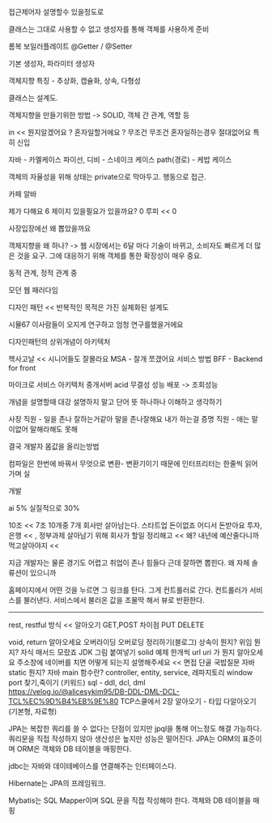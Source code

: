 
접근제어자 설명할수 있을정도로

클래스는 그대로 사용할 수 없고
생성자를 통해 객체를 사용하게 준비

롬복
보일러플레이트
@Getter / @Setter

기본 생성자, 파라미터 생성자

객체지향 특징 - 추상화, 캡슐화, 상속, 다형성

클래스는 설계도.

객체지향을 만들기위한 방법 -> SOLID, 객체 간 관계, 역할 등

in << 뭔지알겠어요 ?
혼자일할거에요 ?
무조건 무조건 혼자일하는경우 절대없어요 특히 신입

자바 - 카멜케이스
파이선, 디비 - 스네이크 케이스
path(경로) - 케밥 케이스

객체의 자율성을 위해 상태는 private으로 막아두고. 행동으로 접근.


카페 알바

제가 다해요 6
제이지 있을필요가 있을까요? 0
루피 << 0

사장입장에선 왜 뽑았을까요

객체지향을 왜 하나? -> 웹 시장에서는 6달 마다 기술이 바뀌고, 소비자도 빠르게 더 많은 것을 요구. 그에 대응하기 위해 객체를 통한 확장성이 매우 중요.

동적 관계, 정적 관계 중

모던 웹 패러다임

디자인 패턴 << 반복적인 목적은 가진 실체화된 설계도

시뮬67
이사람들이 오지게 연구하고 엄청 연구를했을거에요

디자인패턴의 상위개념이 아키텍처

헥사고날 << 시니어들도 잘몰라요
MSA  -  잘개 쪼갰어요 서비스 방법
BFF - Backend for front 

마이크로 서비스 아키텍처
중개서버
acid 무결성
성능
배포 -> 조회성능

개념을 설명할때 대강 설명하지 말고 단어 뜻 하나하나 이해하고 생각하기

사장 
직원 - 일을 존나 잘하는거같아 말을 존나잘해요  내가 하는걸 증명
직원 - 애는 말이없어 말해라해도 못해

결국 개발자 몸값을 올리는방법 

컴파일은 한번에 바꿔서 무엇으로 변환- 변환기이기 때문에
인터프리터는 한줄씩 읽어가며 실


개발

ai 5%
실질적으로 30%

10조 << 7조
10개중 7개 회사만 살아남는다.
스타트업 돈이없죠 어디서 돈받아요 투자, 은행 << , 정부과제 
살아남기 위해 회사가 할일 정리해고 << 왜? 내년에 예산줄다니까 먹고살아야지 << 

지금 개발자는 물론 경기도 어렵고 취업이 존나 힘들다
근데 잘하면 뽑힌다. 왜 자체 솔류션이 있으니까



홈페이지에서 어떤 것을 누르면 그 링크를 탄다. 
그게 컨트롤러로 간다. 
컨트롤러가 서비스를 불러낸다.
서비스에서 불러온 값을 조물딱 해서 뷰로 반환한다.





-----------------------------

rest, restful 방식 << 알아오기
GET,POST 차이점 PUT DELETE

void, return 알아오세요
오버라이딩 오버로딩 정리하기(블로그)
상속이 뭔지? 위임 뭔지? 자식
매서드 모랐죠
JDK 그림 붙여넣기
solid 예제 한개씩
url uri 가 뭔지 알아오세요
주소창에 네이버를 치면 어떻게 되는지 설명해주세요 << 면접 단골 국밥질문
자바 static 뭔지?
자바 main 함수란?
controller, entity, service, 레파지토리
window port 찾기,죽이기 (키워드)
sql - ddl, dcl, dml
https://velog.io/@alicesykim95/DB-DDL-DML-DCL-TCL%EC%9D%B4%EB%9E%80
TCP스쿨에서 2장 알아오기 - 타입 다알아오기(기본형, 자료형)


JPA는 복잡한 쿼리를 쓸 수 없다는 단점이 있지만 jpql을 통해 어느정도 해결 가능하다.
쿼리문을 직접 작성하지 않아 생산성은 높지만 성능은 떨어진다.
JPA는 ORM의 표준이며 ORM은 객체와 DB 테이블을 매핑한다.

jdbc는 자바와 데이테베이스를 연결해주는 인터페이스다. 

Hibernate는 JPA의 프레임워크.

Mybatis는 SQL Mapper이며 SQL 문을 직접 작성해야 한다.
객체와 DB 테이블을 매핑

